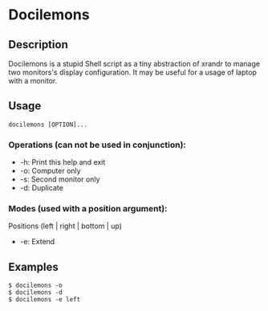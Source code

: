 Docilemons
===================

## Description
Docilemons is a stupid Shell script as a tiny abstraction of xrandr to manage
two monitors's display configuration. It may be useful for a usage of laptop
with a monitor.

## Usage
``docilemons [OPTION]...``

### Operations (can not be used in conjunction):
* -h:	Print this help and exit
* -o:	Computer only
* -s:	Second monitor only
* -d:	Duplicate

### Modes (used with a position argument):
Positions (left | right | bottom | up)
* -e:	Extend

## Examples
```
$ docilemons -o
$ docilemons -d
$ docilemons -e left
```
